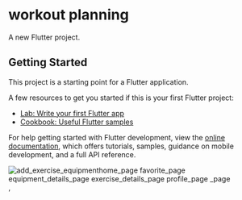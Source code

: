 # workout planning

A new Flutter project.

## Getting Started

This project is a starting point for a Flutter application.

A few resources to get you started if this is your first Flutter project:

- [Lab: Write your first Flutter app](https://docs.flutter.dev/get-started/codelab)
- [Cookbook: Useful Flutter samples](https://docs.flutter.dev/cookbook)

For help getting started with Flutter development, view the
[online documentation](https://docs.flutter.dev/), which offers tutorials,
samples, guidance on mobile development, and a full API reference.

![add_exercise_equipment![home_page](https://github.com/user-attachments/assets/aaa1d7bb-b5a4-45d5-be45-2cb4b49cc12b)
![favorite_page](https://github.com/user-attachments/assets/c3dc442f-2777-4d02-86d1-9e6906a865f0)
![equipment_details_page](https://github.com/user-attachments/assets/c0214708-54bd-4a97-b1a2-70ae845e4cbd)
![exercise_details_page](https://github.com/user-attachments/assets/47cecd08-f2f1-4aaf-bc45-7b4708f9ca52)
![profile_page](https://github.com/user-attachments/assets/3a9cd37f-4131-4f2d-a004-3c83677cac64)
_page](https://github.com/user-attachments/assets/3ff06939-e31c-44e0-b0ef-73426981487b),



